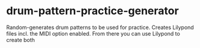 # drum-pattern-practice-generator
Random-generates drum patterns to be used for practice. Creates Lilypond files incl. the MIDI option enabled. From there you can use Lilypond to create both 
